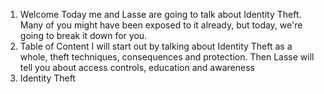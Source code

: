 1. Welcome
Today me and Lasse are going to talk about Identity Theft.
Many of you might have been exposed to it already, but today, we're going to break it down for you. 
2. Table of Content
I will start out by talking about Identity Theft as a whole, theft techniques, consequences and protection.
Then Lasse will tell you about access controls, education and awareness
3. Identity Theft
